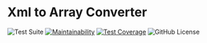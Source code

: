 # Xml to Array Converter

![Test Suite](https://github.com/susina/xml-to-array/actions/workflows/test.yml/badge.svg)
[![Maintainability](https://api.codeclimate.com/v1/badges/df696c7f95bd65d7510c/maintainability)](https://codeclimate.com/github/susina/xml-to-array/maintainability)
[![Test Coverage](https://api.codeclimate.com/v1/badges/df696c7f95bd65d7510c/test_coverage)](https://codeclimate.com/github/susina/xml-to-array/test_coverage)
![GitHub License](https://img.shields.io/github/license/susina/xml-to-array)
